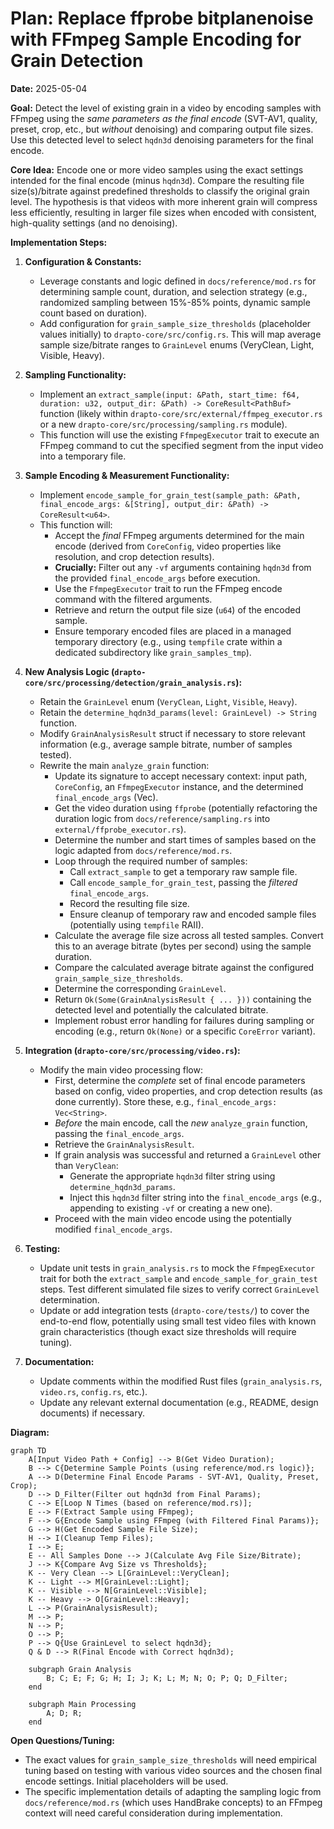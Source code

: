 # Plan: Replace ffprobe bitplanenoise with FFmpeg Sample Encoding for Grain Detection

**Date:** 2025-05-04

**Goal:** Detect the level of existing grain in a video by encoding samples with FFmpeg using the *same parameters as the final encode* (SVT-AV1, quality, preset, crop, etc., but *without* denoising) and comparing output file sizes. Use this detected level to select `hqdn3d` denoising parameters for the final encode.

**Core Idea:** Encode one or more video samples using the exact settings intended for the final encode (minus `hqdn3d`). Compare the resulting file size(s)/bitrate against predefined thresholds to classify the original grain level. The hypothesis is that videos with more inherent grain will compress less efficiently, resulting in larger file sizes when encoded with consistent, high-quality settings (and no denoising).

**Implementation Steps:**

1.  **Configuration & Constants:**
    *   Leverage constants and logic defined in `docs/reference/mod.rs` for determining sample count, duration, and selection strategy (e.g., randomized sampling between 15%-85% points, dynamic sample count based on duration).
    *   Add configuration for `grain_sample_size_thresholds` (placeholder values initially) to `drapto-core/src/config.rs`. This will map average sample size/bitrate ranges to `GrainLevel` enums (VeryClean, Light, Visible, Heavy).

2.  **Sampling Functionality:**
    *   Implement an `extract_sample(input: &Path, start_time: f64, duration: u32, output_dir: &Path) -> CoreResult<PathBuf>` function (likely within `drapto-core/src/external/ffmpeg_executor.rs` or a new `drapto-core/src/processing/sampling.rs` module).
    *   This function will use the existing `FfmpegExecutor` trait to execute an FFmpeg command to cut the specified segment from the input video into a temporary file.

3.  **Sample Encoding & Measurement Functionality:**
    *   Implement `encode_sample_for_grain_test(sample_path: &Path, final_encode_args: &[String], output_dir: &Path) -> CoreResult<u64>`.
    *   This function will:
        *   Accept the *final* FFmpeg arguments determined for the main encode (derived from `CoreConfig`, video properties like resolution, and crop detection results).
        *   **Crucially:** Filter out any `-vf` arguments containing `hqdn3d` from the provided `final_encode_args` before execution.
        *   Use the `FfmpegExecutor` trait to run the FFmpeg encode command with the filtered arguments.
        *   Retrieve and return the output file size (`u64`) of the encoded sample.
        *   Ensure temporary encoded files are placed in a managed temporary directory (e.g., using `tempfile` crate within a dedicated subdirectory like `grain_samples_tmp`).

4.  **New Analysis Logic (`drapto-core/src/processing/detection/grain_analysis.rs`):**
    *   Retain the `GrainLevel` enum (`VeryClean`, `Light`, `Visible`, `Heavy`).
    *   Retain the `determine_hqdn3d_params(level: GrainLevel) -> String` function.
    *   Modify `GrainAnalysisResult` struct if necessary to store relevant information (e.g., average sample bitrate, number of samples tested).
    *   Rewrite the main `analyze_grain` function:
        *   Update its signature to accept necessary context: input path, `CoreConfig`, an `FfmpegExecutor` instance, and the determined `final_encode_args` (Vec<String>).
        *   Get the video duration using `ffprobe` (potentially refactoring the duration logic from `docs/reference/sampling.rs` into `external/ffprobe_executor.rs`).
        *   Determine the number and start times of samples based on the logic adapted from `docs/reference/mod.rs`.
        *   Loop through the required number of samples:
            *   Call `extract_sample` to get a temporary raw sample file.
            *   Call `encode_sample_for_grain_test`, passing the *filtered* `final_encode_args`.
            *   Record the resulting file size.
            *   Ensure cleanup of temporary raw and encoded sample files (potentially using `tempfile` RAII).
        *   Calculate the average file size across all tested samples. Convert this to an average bitrate (bytes per second) using the sample duration.
        *   Compare the calculated average bitrate against the configured `grain_sample_size_thresholds`.
        *   Determine the corresponding `GrainLevel`.
        *   Return `Ok(Some(GrainAnalysisResult { ... }))` containing the detected level and potentially the calculated bitrate.
        *   Implement robust error handling for failures during sampling or encoding (e.g., return `Ok(None)` or a specific `CoreError` variant).

5.  **Integration (`drapto-core/src/processing/video.rs`):**
    *   Modify the main video processing flow:
        *   First, determine the *complete* set of final encode parameters based on config, video properties, and crop detection results (as done currently). Store these, e.g., `final_encode_args: Vec<String>`.
        *   *Before* the main encode, call the *new* `analyze_grain` function, passing the `final_encode_args`.
        *   Retrieve the `GrainAnalysisResult`.
        *   If grain analysis was successful and returned a `GrainLevel` other than `VeryClean`:
            *   Generate the appropriate `hqdn3d` filter string using `determine_hqdn3d_params`.
            *   Inject this `hqdn3d` filter string into the `final_encode_args` (e.g., appending to existing `-vf` or creating a new one).
        *   Proceed with the main video encode using the potentially modified `final_encode_args`.

6.  **Testing:**
    *   Update unit tests in `grain_analysis.rs` to mock the `FfmpegExecutor` trait for both the `extract_sample` and `encode_sample_for_grain_test` steps. Test different simulated file sizes to verify correct `GrainLevel` determination.
    *   Update or add integration tests (`drapto-core/tests/`) to cover the end-to-end flow, potentially using small test video files with known grain characteristics (though exact size thresholds will require tuning).

7.  **Documentation:**
    *   Update comments within the modified Rust files (`grain_analysis.rs`, `video.rs`, `config.rs`, etc.).
    *   Update any relevant external documentation (e.g., README, design documents) if necessary.

**Diagram:**

```mermaid
graph TD
    A[Input Video Path + Config] --> B(Get Video Duration);
    B --> C{Determine Sample Points (using reference/mod.rs logic)};
    A --> D(Determine Final Encode Params - SVT-AV1, Quality, Preset, Crop);
    D --> D_Filter(Filter out hqdn3d from Final Params);
    C --> E[Loop N Times (based on reference/mod.rs)];
    E --> F(Extract Sample using FFmpeg);
    F --> G{Encode Sample using FFmpeg (with Filtered Final Params)};
    G --> H(Get Encoded Sample File Size);
    H --> I(Cleanup Temp Files);
    I --> E;
    E -- All Samples Done --> J(Calculate Avg File Size/Bitrate);
    J --> K{Compare Avg Size vs Thresholds};
    K -- Very Clean --> L[GrainLevel::VeryClean];
    K -- Light --> M[GrainLevel::Light];
    K -- Visible --> N[GrainLevel::Visible];
    K -- Heavy --> O[GrainLevel::Heavy];
    L --> P(GrainAnalysisResult);
    M --> P;
    N --> P;
    O --> P;
    P --> Q{Use GrainLevel to select hqdn3d};
    Q & D --> R(Final Encode with Correct hqdn3d);

    subgraph Grain Analysis
        B; C; E; F; G; H; I; J; K; L; M; N; O; P; Q; D_Filter;
    end

    subgraph Main Processing
        A; D; R;
    end
```

**Open Questions/Tuning:**

*   The exact values for `grain_sample_size_thresholds` will need empirical tuning based on testing with various video sources and the chosen final encode settings. Initial placeholders will be used.
*   The specific implementation details of adapting the sampling logic from `docs/reference/mod.rs` (which uses HandBrake concepts) to an FFmpeg context will need careful consideration during implementation.